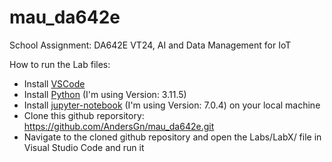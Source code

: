 # mau_da642e
School Assignment: DA642E VT24, AI and Data Management for IoT

How to run the Lab files:

* Install [VSCode](https://code.visualstudio.com/)
* Install [Python](https://www.python.org/) (I'm using Version: 3.11.5)
* Install [jupyter-notebook](https://jupyter.org/install#jupyter-notebook) (I'm using Version: 7.0.4) on your local machine
* Clone this github reporsitory: https://github.com/AndersGn/mau_da642e.git
* Navigate to the cloned github repository and open the Labs/LabX/ file in Visual Studio Code and run it
